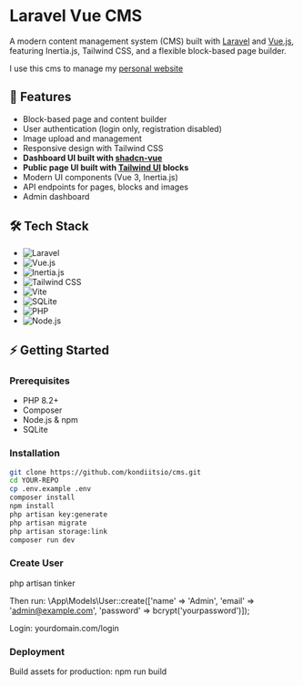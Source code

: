 # Laravel Vue CMS

A modern content management system (CMS) built with [Laravel](https://laravel.com/) and [Vue.js](https://vuejs.org/), featuring Inertia.js, Tailwind CSS, and a flexible block-based page builder.

I use this cms to manage my [personal website](https://anssij.com)

## 🚀 Features

- Block-based page and content builder
- User authentication (login only, registration disabled)
- Image upload and management
- Responsive design with Tailwind CSS
- **Dashboard UI built with [shadcn-vue](https://ui.shadcn.com/vue)**
- **Public page UI built with [Tailwind UI](https://tailwindui.com/) blocks**
- Modern UI components (Vue 3, Inertia.js)
- API endpoints for pages, blocks and images
- Admin dashboard

## 🛠️ Tech Stack

- ![Laravel](https://img.shields.io/badge/Laravel-FF2D20?style=flat-square&logo=laravel&logoColor=white)
- ![Vue.js](https://img.shields.io/badge/Vue.js-4FC08D?style=flat-square&logo=vue.js&logoColor=white)
- ![Inertia.js](https://img.shields.io/badge/Inertia.js-800080?style=flat-square&logo=inertia&logoColor=white)
- ![Tailwind CSS](https://img.shields.io/badge/Tailwind_CSS-06B6D4?style=flat-square&logo=tailwind-css&logoColor=white)
- ![Vite](https://img.shields.io/badge/Vite-646CFF?style=flat-square&logo=vite&logoColor=white)
- ![SQLite](https://img.shields.io/badge/SQLite-4479A1?style=flat-square&logo=sqlite&logoColor=white)
- ![PHP](https://img.shields.io/badge/PHP-777BB4?style=flat-square&logo=php&logoColor=white)
- ![Node.js](https://img.shields.io/badge/Node.js-339933?style=flat-square&logo=nodedotjs&logoColor=white)

## ⚡ Getting Started

### Prerequisites

- PHP 8.2+
- Composer
- Node.js & npm
- SQLite

### Installation

```sh
git clone https://github.com/kondiitsio/cms.git
cd YOUR-REPO
cp .env.example .env
composer install
npm install
php artisan key:generate
php artisan migrate
php artisan storage:link
composer run dev
```

### Create User

php artisan tinker

Then run:
\App\Models\User::create(['name' => 'Admin', 'email' => 'admin@example.com', 'password' => bcrypt('yourpassword')]);

Login:
yourdomain.com/login

### Deployment

Build assets for production:
npm run build